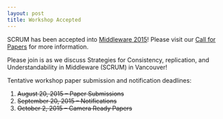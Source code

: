 ```yaml
---
layout: post
title: Workshop Accepted
---
```


SCRUM has been accepted into [Middleware 2015](http://2015.middleware-conference.org/)! Please visit our [Call for Papers](/cfp) for more information.

Please join is as we discuss Strategies for Consistency, replication, and Understandability in Middleware (SCRUM) in Vancouver!

Tentative workshop paper submission and notification deadlines:

1. <s>August 20, 2015 – Paper Submissions</s>
2. <s>September 20, 2015 – Notifications</s>
3. <s>October 2, 2015 – Camera Ready Papers</s>

